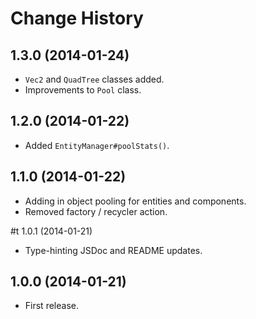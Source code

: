 # Change History

## 1.3.0 (2014-01-24)

* `Vec2` and `QuadTree` classes added.
* Improvements to `Pool` class.

## 1.2.0 (2014-01-22)

* Added `EntityManager#poolStats()`.

## 1.1.0 (2014-01-22)

* Adding in object pooling for entities and components.
* Removed factory / recycler action.

#t 1.0.1 (2014-01-21)

* Type-hinting JSDoc and README updates.

## 1.0.0 (2014-01-21)

* First release.
